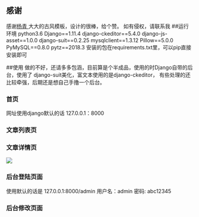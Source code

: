 ## 感谢
感谢<a href="http://www.yangqq.com/" >杨青 </a> 大大的古风模板，设计的很棒，给个赞。
如有侵权，请联系我
##运行环境
    python3.6
    Django==1.11.4
    django-ckeditor==5.4.0
    django-js-asset==1.0.0
    django-suit==0.2.25
    mysqlclient==1.3.12
    Pillow==5.0.0
    PyMySQL==0.8.0
    pytz==2018.3
安装的包在requirements.txt里，可以pip直接安装即可

##使用
做的不好，还请多多包涵，目前算是个半成品，使用的时Django自带的后台，使用了 django-suit美化，富文本使用的是django-ckeditor，
有些处理的还比较牵强，后期还是想自己手撸一个后台。
### 首页
网址使用django默认的话 127.0.0.1：8000


### 文章列表页



### 文章详情页

<img src='http://blog.democpp.cn/wp-content/uploads/2018/02/a4800d05908eafa642fbaeb1feb1ba11_c145f5806ffef0cddaeb65996d2776dd.png'/>


### 后台登陆页面
使用默认的话是 127.0.0.1:8000/admin
用户名：admin
密码: abc12345


### 后台修改页面










 

